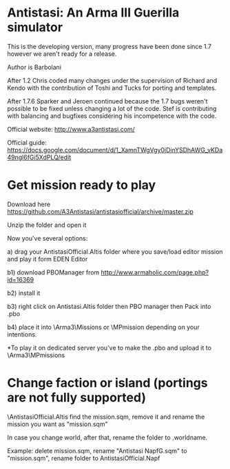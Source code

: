 # Antistasi: An Arma III Guerilla simulator

This is the developing version, many progress have been done since 1.7 however we aren't ready for a release.



Author is Barbolani

After 1.2 Chris coded many changes under the supervision of Richard and Kendo with the contribution of Toshi and Tucks for porting and templates.

After 1.7.6 Sparker and Jeroen continued because the 1.7 bugs weren't possible to be fixed unless changing a lot of the code. Stef is contributing with balancing and bugfixes considering his incompetence with the code.



Official website: http://www.a3antistasi.com/

Official guide: https://docs.google.com/document/d/1_XamnTWgVgy0jDinYSDhAWG_vKDa49ngl6fGi5XdPLQ/edit

# Get mission ready to play

Download here https://github.com/A3Antistasi/antistasiofficial/archive/master.zip

Unzip the folder and open it

Now you've several options:

a) drag your AntistasiOfficial.Altis folder where you save/load editor mission and play it form EDEN Editor

b1) download PBOManager from http://www.armaholic.com/page.php?id=16369

b2) install it

b3) right click on Antistasi.Altis folder then PBO manager then Pack into .pbo 

b4) place it into \Arma3\Missions or \MPmission depending on your intentions.

*To play it on dedicated server you've to make the .pbo and upload it to \Arma3\MPmissions

# Change faction or island (portings are not fully supported)

\AntistasiOfficial.Altis find the mission.sqm, remove it and rename the mission you want as "mission.sqm"

In case you change world, after that, rename the folder to .worldname.

Example: delete mission.sqm, rename "Antistasi NapfG.sqm" to "mission.sqm", rename folder to AntistasiOfficial.Napf

